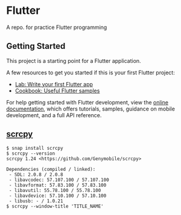 # Flutter
A repo. for practice Flutter programming

## Getting Started

This project is a starting point for a Flutter application.

A few resources to get you started if this is your first Flutter project:

- [Lab: Write your first Flutter app](https://docs.flutter.dev/get-started/codelab)
- [Cookbook: Useful Flutter samples](https://docs.flutter.dev/cookbook)

For help getting started with Flutter development, view the
[online documentation](https://docs.flutter.dev/), which offers tutorials,
samples, guidance on mobile development, and a full API reference.

## [scrcpy](https://github.com/Genymobile/scrcpy)
```
$ snap install scrcpy
$ scrcpy --version
scrcpy 1.24 <https://github.com/Genymobile/scrcpy>

Dependencies (compiled / linked):
 - SDL: 2.0.8 / 2.0.8
 - libavcodec: 57.107.100 / 57.107.100
 - libavformat: 57.83.100 / 57.83.100
 - libavutil: 55.78.100 / 55.78.100
 - libavdevice: 57.10.100 / 57.10.100
 - libusb: - / 1.0.21
$ scrcpy --window-title 'TITLE_NAME'
```
